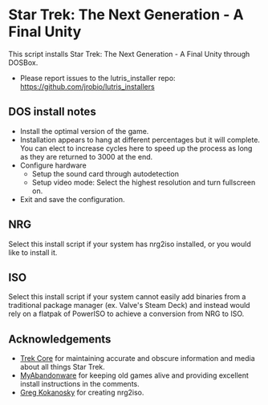# Star Trek: The Next Generation - A Final Unity

This script installs Star Trek: The Next Generation - A Final Unity through DOSBox.

- Please report issues to the lutris_installer repo: https://github.com/jrobio/lutris_installers

## DOS install notes

- Install the optimal version of the game. 
- Installation appears to hang at different percentages but it will complete. You can elect to increase cycles here to speed up the process as long as they are returned to 3000 at the end.
- Configure hardware
    - Setup the sound card through autodetection
    - Setup video mode: Select the highest resolution and turn fullscreen on.
- Exit and save the configuration.

## NRG

Select this install script if your system has nrg2iso installed, or you would like to install it.

## ISO

Select this install script if your system cannot easily add binaries from a traditional package manager (ex. Valve's Steam Deck) and instead would rely on a flatpak of PowerISO to achieve a conversion from NRG to ISO.

## Acknowledgements

- [Trek Core](https://www.trekcore.com/) for maintaining accurate and obscure information and media about all things Star Trek.
- [MyAbandonware](https://www.myabandonware.com) for keeping old games alive and providing excellent install instructions in the comments.
- [Greg Kokanosky](http://gregory.kokanosky.free.fr/v4/) for creating nrg2iso.